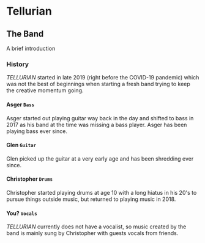 # Tellurian

## The Band

A brief introduction

### History

_TELLURIAN_ started in late 2019 (right before the COVID-19 pandemic) which was not the best of beginnings when starting a fresh band trying to keep the creative momentum going.

#### Asger `Bass`

Asger started out playing guitar way back in the day and shifted to bass in 2017 as his band at the time was missing a bass player. Asger has been playing bass ever since.

#### Glen `Guitar`

Glen picked up the guitar at a very early age and has been shredding ever since.

#### Christopher `Drums`

Christopher started playing drums at age 10 with a long hiatus in his 20's to pursue things outside music, but returned to playing music in 2018.

#### You? `Vocals`

_TELLURIAN_ currently does not have a vocalist, so music created by the band is mainly sung by Christopher with guests vocals from friends.
